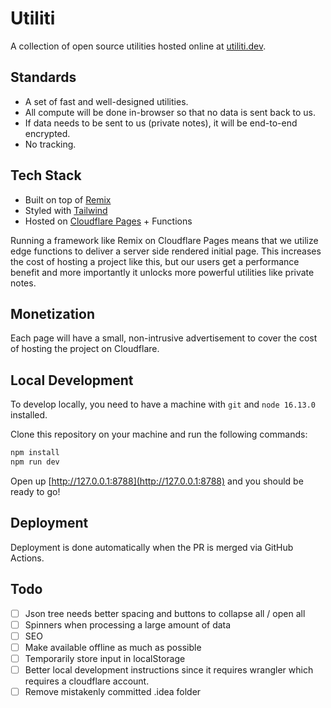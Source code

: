# Utiliti

A collection of open source utilities hosted online at [utiliti.dev](https://utiliti.dev).

## Standards

- A set of fast and well-designed utilities.
- All compute will be done in-browser so that no data is sent back to us.
- If data needs to be sent to us (private notes), it will be end-to-end encrypted.
- No tracking.

## Tech Stack

- Built on top of [Remix](https://remix.run)
- Styled with [Tailwind](https://tailwindcss.com/)
- Hosted on [Cloudflare Pages](https://pages.cloudflare.com/) + Functions

Running a framework like Remix on Cloudflare Pages means that we utilize edge functions to deliver a server side rendered initial page. This increases the cost of hosting a project like this, but our users get a performance benefit and more importantly it unlocks more powerful utilities like private notes.

## Monetization

Each page will have a small, non-intrusive advertisement to cover the cost of hosting the project on Cloudflare.

## Local Development

To develop locally, you need to have a machine with `git` and `node 16.13.0` installed.

Clone this repository on your machine and run the following commands:

```sh
npm install
npm run dev
```

Open up [http://127.0.0.1:8788](http://127.0.0.1:8788) and you should be ready to go!

## Deployment

Deployment is done automatically when the PR is merged via GitHub Actions.

## Todo

- [ ] Json tree needs better spacing and buttons to collapse all / open all
- [ ] Spinners when processing a large amount of data
- [ ] SEO
- [ ] Make available offline as much as possible
- [ ] Temporarily store input in localStorage
- [ ] Better local development instructions since it requires wrangler which requires a cloudflare account.
- [ ] Remove mistakenly committed .idea folder
